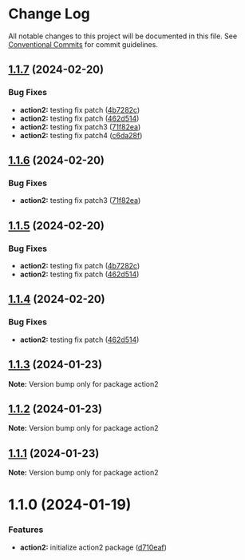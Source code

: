 # Change Log

All notable changes to this project will be documented in this file.
See [Conventional Commits](https://conventionalcommits.org) for commit guidelines.

## [1.1.7](https://github.com/twentyfourg/brian-lerna-test/compare/action2@1.1.3...action2@1.1.7) (2024-02-20)


### Bug Fixes

* **action2:** testing fix patch ([4b7282c](https://github.com/twentyfourg/brian-lerna-test/commit/4b7282c50bd7878a9543f3d5080a1c38061b02da))
* **action2:** testing fix patch ([462d514](https://github.com/twentyfourg/brian-lerna-test/commit/462d514809e1c79bf543f8fdfa0b884614a28142))
* **action2:** testing fix patch3 ([71f82ea](https://github.com/twentyfourg/brian-lerna-test/commit/71f82ea21c4aa238c5bbbff4abd6de9ac4f3e534))
* **action2:** testing fix patch4 ([c6da28f](https://github.com/twentyfourg/brian-lerna-test/commit/c6da28fea68031e21e857af48761ebe72f97baf3))





## [1.1.6](https://github.com/twentyfourg/brian-lerna-test/compare/action2@1.1.5...action2@1.1.6) (2024-02-20)


### Bug Fixes

* **action2:** testing fix patch3 ([71f82ea](https://github.com/twentyfourg/brian-lerna-test/commit/71f82ea21c4aa238c5bbbff4abd6de9ac4f3e534))





## [1.1.5](https://github.com/twentyfourg/brian-lerna-test/compare/action2@1.1.3...action2@1.1.5) (2024-02-20)


### Bug Fixes

* **action2:** testing fix patch ([4b7282c](https://github.com/twentyfourg/brian-lerna-test/commit/4b7282c50bd7878a9543f3d5080a1c38061b02da))
* **action2:** testing fix patch ([462d514](https://github.com/twentyfourg/brian-lerna-test/commit/462d514809e1c79bf543f8fdfa0b884614a28142))





## [1.1.4](https://github.com/twentyfourg/brian-lerna-test/compare/action2@1.1.3...action2@1.1.4) (2024-02-20)


### Bug Fixes

* **action2:** testing fix patch ([462d514](https://github.com/twentyfourg/brian-lerna-test/commit/462d514809e1c79bf543f8fdfa0b884614a28142))





## [1.1.3](https://github.com/twentyfourg/brian-lerna-test/compare/action2@1.1.2...action2@1.1.3) (2024-01-23)

**Note:** Version bump only for package action2





## [1.1.2](https://github.com/twentyfourg/brian-lerna-test/compare/action2@1.1.1...action2@1.1.2) (2024-01-23)

**Note:** Version bump only for package action2





## [1.1.1](https://github.com/twentyfourg/brian-lerna-test/compare/action2@1.1.0...action2@1.1.1) (2024-01-23)

**Note:** Version bump only for package action2





# 1.1.0 (2024-01-19)


### Features

* **action2:** initialize action2 package ([d710eaf](https://github.com/twentyfourg/brian-lerna-test/commit/d710eaf0e93c3e05f215b43760aac20cc60fca05))
